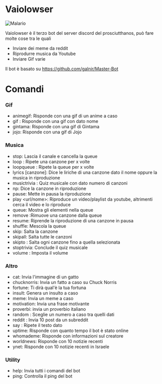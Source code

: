 # Vaiolowser
![Malario](https://i.pinimg.com/originals/08/cf/f4/08cff4f168d979d2f6cd676f7cc387ed.jpg)


Vaiolowser è il terzo bot del server discord del prosciutthanos, può fare molte cose tra le quali

  - Inviare dei meme da reddit
  - Riprodurre musica da Youtube
  - Inviare Gif varie

Il bot è basato su  https://github.com/galnir/Master-Bot

# Comandi
### Gif
  - animegif: Risponde con una gif di un anime a caso
  - gif <nome>: Risponde con una gif con dato nome
  - gintama: Risponde con una gif di Gintama
  - jojo: Risponde con una gif di Jojo

### Musica
  - stop: Lascia il canale e cancella la queue
  - loop <numero di volte>: Ripete una canzone per x volte
  - loopqueue <numero di volte>: Ripete la queue per x volte
  - lyrics [canzone]: Dice le liriche di una canzone dato il nome oppure la musica in riproduzione
  - musictrivia <numero di canzoni>: Quiz musicale con dato numero di canzoni
  - np: Dice la canzone in riproduzione
  - pause: Mette in pausa la riproduzione
  - play <url/nome>: Riproduce un video/playlist da youtube, altrimenti cerca il video e lo riproduce
  - queue: Mostra gli elementi nella queue
  - remove <numero canzone>:Rimuove una canzone dalla queue
  - resume: Riprende la riproduzione di una canzone in pausa
  - shuffle: Mescola la queue
  - skip: Salta la canzone
  - skipall: Salta tutte le canzoni
  - skipto <numero canzone>: Salta ogni canzone fino a quella selezionata
  - stoptrivia: Conclude il quiz musicale
  - volume <volume>: Imposta il volume
### Altro
  - cat: Invia l'immagine di un gatto
  - chucknorris: Invia un fatto a caso su Chuck Norris
  - fortune: Ti dirà qual'è la tua fortuna
  - insult: Genera un insulto a caso
  - meme: Invia un meme a caso
  - motivation: Invia una frase motivante
  - proverbi: invia un proverbio italiano
  - random <minimo> <massimo>: Sceglie un numero a caso tra quelli dati
  - reddit <subreddit> <sort>: Invia 10 post da un subreddit
  - say <testo>: Ripete il testo dato
  - uptime: Risponde con quanto tempo il bot è stato online
  - whomademe: Risponde con informazioni sul creatore
  - worldnews: Risponde con 10 notizie recenti
  - ynet: Risponde con 10 notizie recenti in Israele
### Utility
  - help: Invia tutti i comandi del bot
  - ping: Controlla il ping del bot
